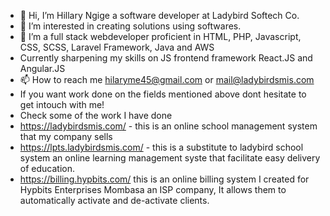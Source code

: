 - 👋 Hi, I’m Hillary Ngige a software developer at Ladybird Softech Co.
- 👀 I’m interested in creating solutions using softwares.
- 🌱 I’m a full stack webdeveloper proficient in HTML, PHP, Javascript, CSS, SCSS, Laravel Framework, Java and AWS
- Currently sharpening my skills on JS frontend framework React.JS and Angular.JS
- 📫 How to reach me hilaryme45@gmail.com or mail@ladybirdsmis.com
- If you want work done on the fields mentioned above dont hesitate to get intouch with me!
- Check some of the work I have done
- https://ladybirdsmis.com/ - this is an online school management system that my company sells
- https://lpts.ladybirdsmis.com/ - this is a substitute to ladybird school system an online learning management syste that facilitate easy delivery of education.
- https://billing.hypbits.com/ this is an online billing system I created for Hypbits Enterprises Mombasa an ISP company, It allows them to automatically activate and de-activate clients.

<!---
Hilary-2000/Hilary-2000 is a ✨ special ✨ repository because its `README.md` (this file) appears on your GitHub profile.
You can click the Preview link to take a look at your changes.
--->
